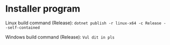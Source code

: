 # Installer program
Linux build command (Release):
`dotnet publish -r linux-x64 -c Release --self-contained`

Windows build command (Release):
`Vul dit in pls`
